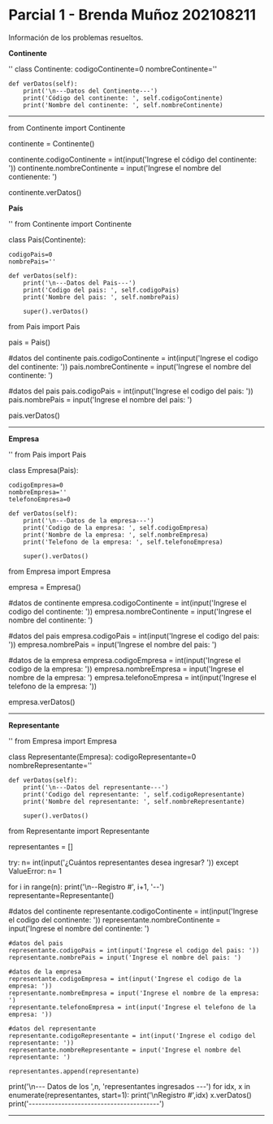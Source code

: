 # Parcial 1 - Brenda Muñoz 202108211
Información de los problemas resueltos.

<b>Continente</b>

''
class Continente:
    codigoContinente=0
    nombreContinente=''

    def verDatos(self):
        print('\n---Datos del Continente---')
        print('Código del continente: ', self.codigoContinente)
        print('Nombre del continente: ', self.nombreContinente)
-----
from Continente import Continente

continente = Continente()

continente.codigoContinente = int(input('Ingrese el código del continente: '))
continente.nombreContinente = input('Ingrese el nombre del contienente: ')

continente.verDatos()

<b>País</b>

''
from Continente import Continente

class Pais(Continente):

    codigoPais=0
    nombrePais=''

    def verDatos(self):
        print('\n---Datos del Pais---')
        print('Codigo del pais: ', self.codigoPais)
        print('Nombre del pais: ', self.nombrePais)

        super().verDatos()


from Pais import Pais

pais = Pais()

#datos del continente
pais.codigoContinente = int(input('Ingrese el codigo del continente: '))
pais.nombreContinente = input('Ingrese el nombre del continente: ')

#datos del pais
pais.codigoPais = int(input('Ingrese el codigo del pais: '))
pais.nombrePais = input('Ingrese el nombre del pais: ')

pais.verDatos()


--------

<b>Empresa</b>

''
from Pais import Pais

class Empresa(Pais):

    codigoEmpresa=0
    nombreEmpresa=''
    telefonoEmpresa=0

    def verDatos(self):
        print('\n---Datos de la empresa---')
        print('Codigo de la empresa: ', self.codigoEmpresa)
        print('Nombre de la empresa: ', self.nombreEmpresa)
        print('Telefono de la empresa: ', self.telefonoEmpresa)

        super().verDatos()

from Empresa import Empresa

empresa = Empresa()

#datos de continente
empresa.codigoContinente = int(input('Ingrese el codigo del continente: '))
empresa.nombreContinente = input('Ingrese el nombre del continente: ')  

#datos del pais
empresa.codigoPais = int(input('Ingrese el codigo del pais: '))
empresa.nombrePais = input('Ingrese el nombre del pais: ')

#datos de la empresa
empresa.codigoEmpresa = int(input('Ingrese el codigo de la empresa: ')) 
empresa.nombreEmpresa = input('Ingrese el nombre de la empresa: ')
empresa.telefonoEmpresa = int(input('Ingrese el telefono de la empresa: ')) 

empresa.verDatos()

-------

<b>Representante</b>

''
from Empresa import Empresa

class Representante(Empresa):
    codigoRepresentante=0
    nombreRepresentante=''
    

    def verDatos(self):
        print('\n---Datos del representante---')
        print('Codigo del representante: ', self.codigoRepresentante)
        print('Nombre del representante: ', self.nombreRepresentante)

        super().verDatos()


from Representante import Representante

representantes = []

try:
    n= int(input('¿Cuántos representantes desea ingresar? '))
except ValueError:
    n= 1    

for i in range(n):
    print('\n--Registro #', i+1, '--')
    representante=Representante()

   #datos del continente
    representante.codigoContinente = int(input('Ingrese el codigo del continente: '))
    representante.nombreContinente = input('Ingrese el nombre del continente: ')

    #datos del pais
    representante.codigoPais = int(input('Ingrese el codigo del pais: '))
    representante.nombrePais = input('Ingrese el nombre del pais: ')

    #datos de la empresa
    representante.codigoEmpresa = int(input('Ingrese el codigo de la empresa: ')) 
    representante.nombreEmpresa = input('Ingrese el nombre de la empresa: ')
    representante.telefonoEmpresa = int(input('Ingrese el telefono de la empresa: ')) 

    #datos del representante
    representante.codigoRepresentante = int(input('Ingrese el codigo del representante: '))
    representante.nombreRepresentante = input('Ingrese el nombre del representante: ')

    representantes.append(representante)

print('\n--- Datos de los ',n, 'representantes ingresados ---')
for idx, x in enumerate(representantes, start=1):
    print('\nRegistro #',idx)
    x.verDatos()
    print('----------------------------------------')


------


